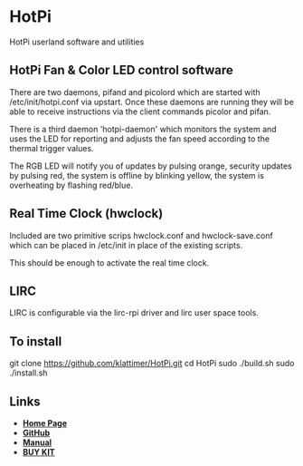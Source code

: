 HotPi
=====

HotPi userland software and utilities

HotPi Fan & Color LED control software
--------------------------------------

There are two daemons, pifand and picolord which are started with
/etc/init/hotpi.conf via upstart. Once these daemons are running
they will be able to receive instructions via the client commands
picolor and pifan. 

There is a third daemon 'hotpi-daemon' which monitors the system 
and uses the LED for reporting and adjusts the fan speed according
to the thermal trigger values. 

The RGB LED will notify you of updates by pulsing orange, security updates by pulsing red,
the system is offline by blinking yellow, the system is overheating by flashing red/blue.

Real Time Clock (hwclock)
-------------------------

Included are two primitive scrips hwclock.conf and hwclock-save.conf 
which can be placed in /etc/init in place of the existing scripts. 

This should be enough to activate the real time clock.

LIRC
----
LIRC is configurable via the lirc-rpi driver and lirc user space tools.

To install
----------
git clone https://github.com/klattimer/HotPi.git
cd HotPi
sudo ./build.sh
sudo ./install.sh


Links
-----
* **[Home Page](http://www.qdh.org.uk/wordpress/?page_id=15)**
* **[GitHub](https://github.com/klattimer/HotPi)**
* **[Manual](https://github.com/klattimer/HotPi/raw/be90a85c3960c26e9e2f1c7511b5a4885941fda9/docs/User%20Manual.pdf)**
* **[BUY KIT](http://thepihut.com/products/hotpi)**
